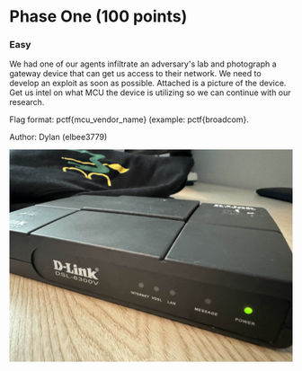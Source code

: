 <h1> Phase One (100 points)</h1>
<h3>Easy</h3>
<p> We had one of our agents infiltrate an adversary's lab and photograph a gateway device that can get us access to their network. We need to develop an exploit as soon as possible. Attached is a picture of the device. Get us intel on what MCU the device is utilizing so we can continue with our research.</p>
<p> Flag format: pctf{mcu_vendor_name} (example: pctf{broadcom}.</p>
<p> Author: Dylan (elbee3779)</p>
<img src="./imgs/target_product.jpg">
